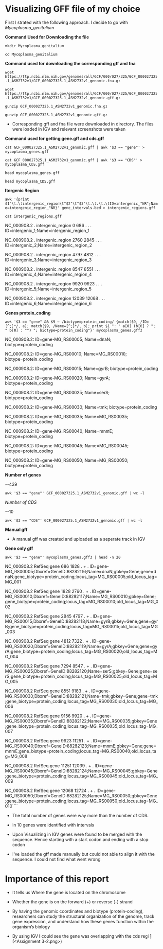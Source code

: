 # Visualizing GFF file of my choice

First I strated with the following approach. I decide to go with *Mycoplasma_genitalium*

**Command Used for Downloading the file**

```mkdir Mycoplasma_genitalium```

```cd Mycoplasma_genitalium```

**Command used for downloading the corresponding gff and fna**

```wget https://ftp.ncbi.nlm.nih.gov/genomes/all/GCF/000/027/325/GCF_000027325.1_ASM2732v1/GCF_000027325.1_ASM2732v1_genomic.fna.gz```

```wget https://ftp.ncbi.nlm.nih.gov/genomes/all/GCF/000/027/325/GCF_000027325.1_ASM2732v1/GCF_000027325.1_ASM2732v1_genomic.gff.gz```

```gunzip GCF_000027325.1_ASM2732v1_genomic.fna.gz```

```gunzip GCF_000027325.1_ASM2732v1_genomic.gff.gz```

* Corresponding gff and fna file were downloaded in directory. The files were loaded in IGV and relevant screenshots were taken

**Command used for getting gene.gff and cds.gff**


```cat GCF_000027325.1_ASM2732v1_genomic.gff | awk '$3 == "gene"' > mycoplasma_genes.gff```


```cat GCF_000027325.1_ASM2732v1_genomic.gff | awk '$3 == "CDS"' > mycoplasma_CDS.gff```


```head mycoplasma_genes.gff```

```head mycoplasma_CDS.gff```


**Itergenic Region**

```awk '{print $1"\t.\tintergenic_region\t"$2"\t"$3"\t.\t.\t.\tID=intergenic_"NR";Name=intergenic_region_"NR}' gene_intervals.bed > intergenic_regions.gff```

```cat intergenic_regions.gff```

NC_000908.2     .       intergenic_region       0       686     .       .       .       ID=intergenic_1;Name=intergenic_region_1

NC_000908.2     .       intergenic_region       2760    2845    .       .       .       ID=intergenic_2;Name=intergenic_region_2

NC_000908.2     .       intergenic_region       4797    4812    .       .       .       ID=intergenic_3;Name=intergenic_region_3

NC_000908.2     .       intergenic_region       8547    8551    .       .       .       ID=intergenic_4;Name=intergenic_region_4

NC_000908.2     .       intergenic_region       9920    9923    .       .       .       ID=intergenic_5;Name=intergenic_region_5

NC_000908.2     .       intergenic_region       12039   12068   .       .       .       ID=intergenic_6;Name=intergenic_region_6


**Genes protein_coding**

```awk '$3 == "gene" && $9 ~ /biotype=protein_coding/ {match($9, /ID=[^;]*/, a); match($9, /Name=[^;]*/, b); print $1 ": " a[0] (b[0] ? "; " b[0] : "") "; biotype=protein_coding"}' mycoplasma_genes.gff3```


NC_000908.2: ID=gene-MG_RS00005; Name=dnaN; biotype=protein_coding

NC_000908.2: ID=gene-MG_RS00010; Name=MG_RS00010; biotype=protein_coding

NC_000908.2: ID=gene-MG_RS00015; Name=gyrB; biotype=protein_coding

NC_000908.2: ID=gene-MG_RS00020; Name=gyrA; biotype=protein_coding

NC_000908.2: ID=gene-MG_RS00025; Name=serS; biotype=protein_coding

NC_000908.2: ID=gene-MG_RS00030; Name=tmk; biotype=protein_coding

NC_000908.2: ID=gene-MG_RS00035; Name=MG_RS00035; biotype=protein_coding

NC_000908.2: ID=gene-MG_RS00040; Name=mnmE; biotype=protein_coding

NC_000908.2: ID=gene-MG_RS00045; Name=MG_RS00045; biotype=protein_coding

NC_000908.2: ID=gene-MG_RS00050; Name=MG_RS00050; biotype=protein_coding


**Number of genes**

--439

```awk '$3 == "gene"' GCF_000027325.1_ASM2732v1_genomic.gff | wc -l```

*Number of CDS*

--10

```awk '$3 == "CDS"' GCF_000027325.1_ASM2732v1_genomic.gff | wc -l```

**Manual gff**

* A manual gff was created and uploaded as a seperate track in IGV

**Gene only gff**

```awk '$3 == "gene"' mycoplasma_genes.gff3 | head -n 20```

NC_000908.2     RefSeq  gene    686     1828    .       +       .       ID=gene-MG_RS00005;Dbxref=GeneID:88282116;Name=dnaN;gbkey=Gene;gene=dnaN;gene_biotype=protein_coding;locus_tag=MG_RS00005;old_locus_tag=MG_001

NC_000908.2     RefSeq  gene    1828    2760    .       +       .       ID=gene-MG_RS00010;Dbxref=GeneID:88282117;Name=MG_RS00010;gbkey=Gene;gene_biotype=protein_coding;locus_tag=MG_RS00010;old_locus_tag=MG_002

NC_000908.2     RefSeq  gene    2845    4797    .       +       .       ID=gene-MG_RS00015;Dbxref=GeneID:88282118;Name=gyrB;gbkey=Gene;gene=gyrB;gene_biotype=protein_coding;locus_tag=MG_RS00015;old_locus_tag=MG_003

NC_000908.2     RefSeq  gene    4812    7322    .       +       .       ID=gene-MG_RS00020;Dbxref=GeneID:88282119;Name=gyrA;gbkey=Gene;gene=gyrA;gene_biotype=protein_coding;locus_tag=MG_RS00020;old_locus_tag=MG_004

NC_000908.2     RefSeq  gene    7294    8547    .       +       .       ID=gene-MG_RS00025;Dbxref=GeneID:88282120;Name=serS;gbkey=Gene;gene=serS;gene_biotype=protein_coding;locus_tag=MG_RS00025;old_locus_tag=MG_005

NC_000908.2     RefSeq  gene    8551    9183    .       +       .       ID=gene-MG_RS00030;Dbxref=GeneID:88282121;Name=tmk;gbkey=Gene;gene=tmk;gene_biotype=protein_coding;locus_tag=MG_RS00030;old_locus_tag=MG_006

NC_000908.2     RefSeq  gene    9156    9920    .       +       .       ID=gene-MG_RS00035;Dbxref=GeneID:88282122;Name=MG_RS00035;gbkey=Gene;gene_biotype=protein_coding;locus_tag=MG_RS00035;old_locus_tag=MG_007

NC_000908.2     RefSeq  gene    9923    11251   .       +       .       ID=gene-MG_RS00040;Dbxref=GeneID:88282123;Name=mnmE;gbkey=Gene;gene=mnmE;gene_biotype=protein_coding;locus_tag=MG_RS00040;old_locus_tag=MG_008

NC_000908.2     RefSeq  gene    11251   12039   .       +       .       ID=gene-MG_RS00045;Dbxref=GeneID:88282124;Name=MG_RS00045;gbkey=Gene;gene_biotype=protein_coding;locus_tag=MG_RS00045;old_locus_tag=MG_009

NC_000908.2     RefSeq  gene    12068   12724   .       +       .       ID=gene-MG_RS00050;Dbxref=GeneID:88282125;Name=MG_RS00050;gbkey=Gene;gene_biotype=protein_coding;locus_tag=MG_RS00050;old_locus_tag=MG_010````



* The total number of genes were way more than the number of CDS.

* In 10 genes were identified with intervals

* Upon Visualizing in IGV genes were found to be merged with the sequence. Hence starting with a start codon and ending with a stop codon

* I've loaded the gff made manually but could not able to align it with the sequence. I could not find what went wrong

# Importance of this report

* It tells us Where the gene is located on the chromosome

* Whether the gene is on the forward (+) or reverse (-) strand

* By having the genomic coordinates and biotype (protein-coding), researchers can study the structural organization of the genome, track gene expression, and understand how these genes function within the organism’s biology


* By using IGV I could see the gene was overlapping with the cds regi
](<Assignment 3-2.png>)